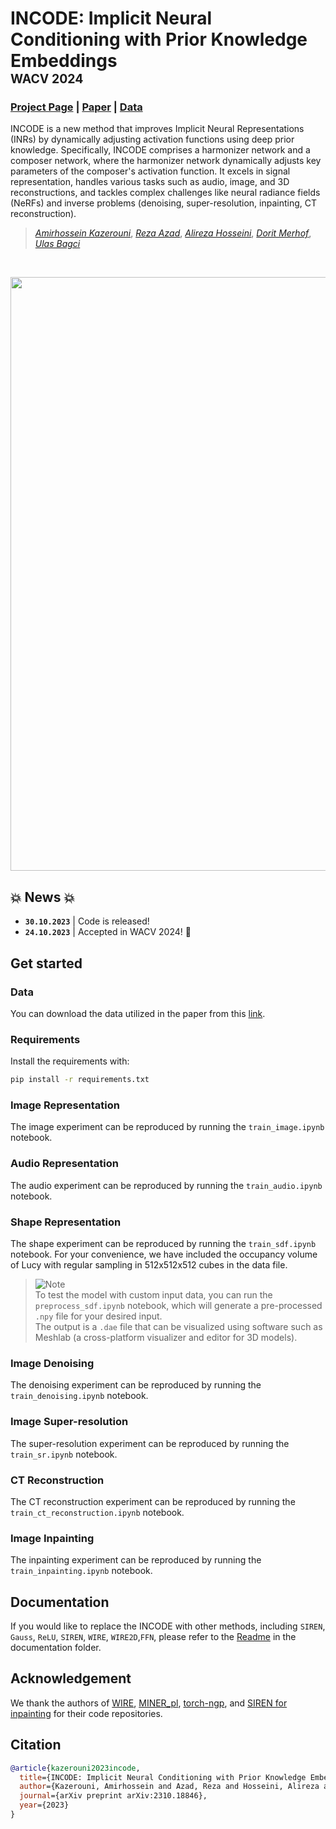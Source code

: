 # INCODE: Implicit Neural Conditioning with Prior Knowledge Embeddings <br> <span style="float: rigth"><sub><sup>WACV 2024</sub></sup></span>

### [Project Page](https://xmindflow.github.io/incode) | [Paper](https://arxiv.org/abs/2310.18846) | [Data](https://drive.google.com/uc?export=download&id=1zOXY05K_E_mtlWLdFgb3N-X3yA2XmJ3J)

INCODE is a new method that improves Implicit Neural Representations (INRs) by dynamically adjusting activation functions using deep prior knowledge. Specifically, INCODE comprises a harmonizer network and a composer network, where the harmonizer network dynamically adjusts key parameters of the composer's activation function. It excels in signal representation, handles various tasks such as audio, image, and 3D reconstructions, and tackles complex challenges like neural radiance fields (NeRFs) and inverse problems (denoising, super-resolution, inpainting, CT reconstruction). 

> [*Amirhossein Kazerouni*](https://amirhossein-kz.github.io/), [*Reza Azad*](https://rezazad68.github.io/), [*Alireza Hosseini*](https://arhosseini77.github.io/), [*Dorit Merhof*](https://scholar.google.com/citations?user=0c0rMr0AAAAJ&hl=en), [*Ulas Bagci*](https://scholar.google.com/citations?user=9LUdPM4AAAAJ&hl=en)
>

<br>

<p align="center">
  <img src="https://github.com/xmindflow/INCODE/assets/61879630/3065d887-6f36-47b3-80ea-239a49a87cb4" width="950">
</p>

## 💥 News 💥
- **`30.10.2023`** | Code is released!
- **`24.10.2023`** | Accepted in WACV 2024! 🥳

## Get started

### Data
You can download the data utilized in the paper from this  [link](https://drive.google.com/uc?export=download&id=1zOXY05K_E_mtlWLdFgb3N-X3yA2XmJ3J).

### Requirements
Install the requirements with:
```bash
pip install -r requirements.txt
```


### Image Representation
The image experiment can be reproduced by running the `train_image.ipynb` notebook.

### Audio Representation
The audio experiment can be reproduced by running the `train_audio.ipynb` notebook.

### Shape Representation
The shape experiment can be reproduced by running the `train_sdf.ipynb` notebook. For your convenience, we have included the occupancy volume of Lucy with regular sampling in 512x512x512 cubes in the data file. 

> <picture>
>   <source media="(prefers-color-scheme: light)" srcset="https://raw.githubusercontent.com/Mqxx/GitHub-Markdown/main/blockquotes/badge/light-theme/note.svg">
>   <img alt="Note" src="https://raw.githubusercontent.com/Mqxx/GitHub-Markdown/main/blockquotes/badge/dark-theme/note.svg">
> </picture><br>
> To test the model with custom input data, you can run the <code>preprocess_sdf.ipynb</code> notebook, which will generate a pre-processed <code>.npy</code> file for your desired input.
>
> <br>
>  The output is a <code>.dae</code> file that can be visualized using software such as Meshlab (a cross-platform visualizer and editor for 3D models).

### Image Denoising
The denoising experiment can be reproduced by running the `train_denoising.ipynb` notebook.

### Image Super-resolution
The super-resolution experiment can be reproduced by running the `train_sr.ipynb` notebook.

### CT Reconstruction
The CT reconstruction experiment can be reproduced by running the `train_ct_reconstruction.ipynb` notebook.

### Image Inpainting
The inpainting experiment can be reproduced by running the `train_inpainting.ipynb` notebook.

## Documentation
If you would like to replace the INCODE with other methods, including `SIREN`, `Gauss`, `ReLU`, `SIREN`, `WIRE`, `WIRE2D`,`FFN`, please refer to the [Readme](https://github.com/xmindflow/INCODE/tree/main/documentation) in the documentation folder.


## Acknowledgement
We thank the authors of [WIRE](https://github.com/vishwa91/wire), [MINER_pl](https://github.com/kwea123/MINER_pl), [torch-ngp](https://github.com/ashawkey/torch-ngp), and [SIREN for inpainting](https://github.com/dalmia/siren/tree/master) for their code repositories.


## Citation
```bibtex
@article{kazerouni2023incode,
  title={INCODE: Implicit Neural Conditioning with Prior Knowledge Embeddings},
  author={Kazerouni, Amirhossein and Azad, Reza and Hosseini, Alireza and Merhof, Dorit and Bagci, Ulas},
  journal={arXiv preprint arXiv:2310.18846},
  year={2023}
}
```
